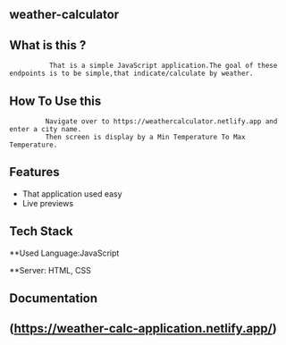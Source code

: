 ## weather-calculator

 ## What is this ?
              That is a simple JavaScript application.The goal of these endpoints is to be simple,that indicate/calculate by weather.

## How To Use this
             Navigate over to https://weathercalculator.netlify.app and enter a city name.
             Then screen is display by a Min Temperature To Max Temperature. 


## Features

- That application used easy
- Live previews



## Tech Stack

**Used Language:JavaScript

**Server: HTML, CSS


## Documentation

 ## (https://weather-calc-application.netlify.app/)
